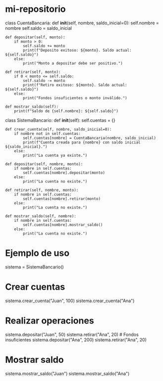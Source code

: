 # mi-repositorio
class CuentaBancaria:
    def __init__(self, nombre, saldo_inicial=0):
        self.nombre = nombre
        self.saldo = saldo_inicial

    def depositar(self, monto):
        if monto > 0:
            self.saldo += monto
            print(f"Deposito exitoso: ${monto}. Saldo actual: ${self.saldo}")
        else:
            print("Monto a depositar debe ser positivo.")

    def retirar(self, monto):
        if 0 < monto <= self.saldo:
            self.saldo -= monto
            print(f"Retiro exitoso: ${monto}. Saldo actual: ${self.saldo}")
        else:
            print("Fondos insuficientes o monto inválido.")

    def mostrar_saldo(self):
        print(f"Saldo de {self.nombre}: ${self.saldo}")

class SistemaBancario:
    def __init__(self):
        self.cuentas = {}

    def crear_cuenta(self, nombre, saldo_inicial=0):
        if nombre not in self.cuentas:
            self.cuentas[nombre] = CuentaBancaria(nombre, saldo_inicial)
            print(f"Cuenta creada para {nombre} con saldo inicial ${saldo_inicial}.")
        else:
            print("La cuenta ya existe.")

    def depositar(self, nombre, monto):
        if nombre in self.cuentas:
            self.cuentas[nombre].depositar(monto)
        else:
            print("La cuenta no existe.")

    def retirar(self, nombre, monto):
        if nombre in self.cuentas:
            self.cuentas[nombre].retirar(monto)
        else:
            print("La cuenta no existe.")

    def mostrar_saldo(self, nombre):
        if nombre in self.cuentas:
            self.cuentas[nombre].mostrar_saldo()
        else:
            print("La cuenta no existe.")

# Ejemplo de uso
sistema = SistemaBancario()

# Crear cuentas
sistema.crear_cuenta("Juan", 100)
sistema.crear_cuenta("Ana")

# Realizar operaciones
sistema.depositar("Juan", 50)
sistema.retirar("Ana", 20)  # Fondos insuficientes
sistema.depositar("Ana", 200)
sistema.retirar("Ana", 20)

# Mostrar saldo
sistema.mostrar_saldo("Juan")
sistema.mostrar_saldo("Ana")

